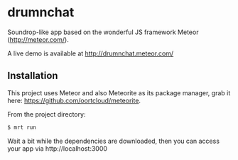 drumnchat
=========

Soundrop-like app based on the wonderful JS framework Meteor (http://meteor.com/).

A live demo is available at http://drumnchat.meteor.com/

Installation
-------
This project uses Meteor and also Meteorite as its package manager, grab it here: https://github.com/oortcloud/meteorite.

From the project directory:
``` sh
$ mrt run
```

Wait a bit while the dependencies are downloaded, then you can access your app via http://localhost:3000
